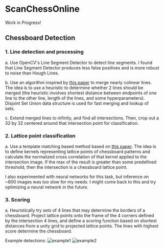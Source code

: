 # ScanChessOnline

Work in Progress!

## Chessboard Detection

### 1. Line detection and processing  

a. Use OpenCV's Line Segment Detector to detect line segments. I found that Line Segment Detector produces less false positives and is more robust to noise than Hough Lines.

b. Use an algorithm inspired by [this paper](https://arxiv.org/abs/1708.03898) to merge nearly colinear lines. The idea is to use a heuristic to determine whether 2 lines should be merged (the heuristic involves shortest distance between endpoints of one line to the other line, length of the lines, and some hyperparameters). Disjoint Set Union data structure is used for fast merging and lookup of sets.

c. Extend merged lines to infinity, and find all intersections. Then, crop out a 32 by 32 centered around that intersection point for classification.

### 2. Lattice point classification

a. Use a template matching based method based on [this paper](https://iopscience.iop.org/article/10.1088/1757-899X/563/5/052093/pdf). The idea is to define kernels representing lattice points of chessboard patterns and calculate the normalized cross correlation of that kernel applied to the intersection image. If the max of the result is greater than some predefined threshold, then the intersection is a chessboard lattice point.

I also experimented with neural networks for this task, but inference on ~800 images was too slow for my needs. I might come back to this and try optimizing a neural network in the future.

### 3. Scoring

a. Heuristically try sets of 4 lines that may determine the borders of a chessboard. Project lattice points onto the frame of the 4 corners defined by the intersection 4 lines, and define a scoring function based on shortest distances from a unity grid to projected lattice points. The lines with highest score determine the chessboard.

Example detections:
![example1](https://user-images.githubusercontent.com/55104633/227004743-4be81201-50b1-4b9b-9bbf-0ff2130fa906.jpg)
![example2](https://user-images.githubusercontent.com/55104633/227005514-59f3c788-3a74-4d4b-b81b-c91bee614a38.jpg)
